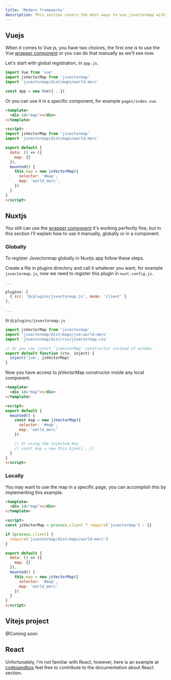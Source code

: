 ```yaml
---
title: 'Modern frameworks'
description: This section covers the most ways to use jsvectormap with the modern frameworks like Vue and how to handle SSR issues.
---
```


## Vuejs

When it comes to Vue js, you have two choices, the first one is to use the Vue [wrapper component](https://github.com/themustafaomar/vuevectormap) or you can do that manually as we'll see now.

Let's start with global registration, in `app.js`.

```js
import Vue from 'vue'
import jsVectorMap from 'jsvectormap'
import 'jsvectormap/dist/maps/world-merc'

const app = new Vue({...})
```

Or you can use it in a specific component, for example `pages/index.vue`.

```html
<template>
  <div id="map"></div>
</template>

<script>
import jsVectorMap from 'jsvectormap'
import 'jsvectormap/dist/maps/world-merc'

export default {
  data: () => ({
    map: {}
  }),
  mounted() {
    this.map = new jsVectorMap({
      selector: '#map',
      map: 'world_merc',
    })
  }
}
</script>
```


## Nuxtjs

You still can use the [wrapper component](https://github.com/themustafaomar/vuevectormap) it's working perfectly fine, but in this section I'll explain how to use it manually, globally or in a component.

### Globally

To register Jsvectormap globally in Nuxtjs app follow these steps.

Create a file in plugins directory and call it whatever you want, for example `jsvectormap.js`, now we need to register this plugin in `nuxt.config.js`.

```js
...

plugins: [
  { src: '@/plugins/jsvectormap.js', mode: 'client' }
],

...
```

In `@/plugins/jsvectormap.js`

```js
import jsVectorMap from 'jsvectormap'
import 'jsvectormap/dist/maps/jvm-world-merc'
import 'jsvectormap/dist/css/jsvectormap.css'

// Or you can inject `jsVectorMap` constructor instead of window.
export default function (ctx, inject) {
  inject('jvm', jsVectorMap)
}
```

Now you have access to jsVectorMap constructor inside any local component.

```html
<template>
  <div id="map"></div>
</template>

<script>
export default {
  mounted() {
    const map = new jsVectorMap({
      selector: '#map',
      map: 'world_merc'
    })

    // Or using the injected key
    // const map = new this.$jvm({...})
  }
}
</script>
```


### Locally

You may want to use the map in a specific page, you can accomplish this by implementing this example.

```html
<template>
  <div id="map"></div>
</template>

<script>
const jsVectorMap = process.client ? require('jsvectormap') : {}

if (process.client) {
  require('jsvectormap/dist/maps/world-merc')
}

export default {
  data: () => ({
    map: {}
  }),
  mounted() {
    this.map = new jsVectorMap({
      selector: '#map',
      map: 'world_merc'
    })
  }
}
</script>
```

## Vitejs project

@Coming soon

## React

Unfortunately, I'm not familiar with React, however, here is an example at [codesandbox](https://codesandbox.io/s/15s9g) feel free to contribute to the documentation about React section.